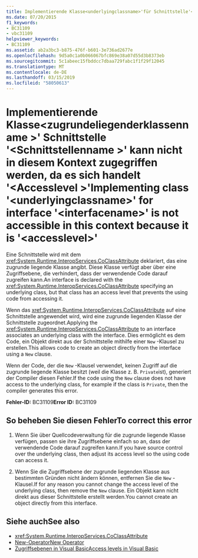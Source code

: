 ```yaml
---
title: Implementierende Klasse<underlyingclassname>'für Schnittstelle'<interfacename>'kann nicht zugegriffen werden in diesem Kontext da ist'<accesslevel>'
ms.date: 07/20/2015
f1_keywords:
- BC31109
- vbc31109
helpviewer_keywords:
- BC31109
ms.assetid: ab2a3bc3-b875-476f-b601-3e736ad2677e
ms.openlocfilehash: 9d5a0c1a0b066067bfc869e38a07d55d3b8373eb
ms.sourcegitcommit: 5c1abeec15fbddcc7dbaa729fabc1f1f29f12045
ms.translationtype: MT
ms.contentlocale: de-DE
ms.lasthandoff: 03/15/2019
ms.locfileid: "58050613"
---
```

# <a name="implementing-class-underlyingclassname-for-interface-interfacename-is-not-accessible-in-this-context-because-it-is-accesslevel"></a><span data-ttu-id="857ec-102">Implementierende Klasse\<zugrundeliegenderklassenname >' Schnittstelle '\<Schnittstellenname >' kann nicht in diesem Kontext zugegriffen werden, da es sich handelt '\<Accesslevel >'</span><span class="sxs-lookup"><span data-stu-id="857ec-102">Implementing class '\<underlyingclassname>' for interface '\<interfacename>' is not accessible in this context because it is '\<accesslevel>'</span></span>
<span data-ttu-id="857ec-103">Eine Schnittstelle wird mit dem <xref:System.Runtime.InteropServices.CoClassAttribute> deklariert, das eine zugrunde liegende Klasse angibt. Diese Klasse verfügt aber über eine Zugriffsebene, die verhindert, dass der verwendende Code darauf zugreifen kann.</span><span class="sxs-lookup"><span data-stu-id="857ec-103">An interface is declared with the <xref:System.Runtime.InteropServices.CoClassAttribute> specifying an underlying class, but that class has an access level that prevents the using code from accessing it.</span></span>  
  
 <span data-ttu-id="857ec-104">Wenn das <xref:System.Runtime.InteropServices.CoClassAttribute> auf eine Schnittstelle angewendet wird, wird eine zugrunde liegenden Klasse der Schnittstelle zugeordnet.</span><span class="sxs-lookup"><span data-stu-id="857ec-104">Applying the <xref:System.Runtime.InteropServices.CoClassAttribute> to an interface associates an underlying class with the interface.</span></span> <span data-ttu-id="857ec-105">Dies ermöglicht es dem Code, ein Objekt direkt aus der Schnittstelle mithilfe einer `New` -Klausel zu erstellen.</span><span class="sxs-lookup"><span data-stu-id="857ec-105">This allows code to create an object directly from the interface using a `New` clause.</span></span>  
  
 <span data-ttu-id="857ec-106">Wenn der Code, der die `New` -Klausel verwendet, keinen Zugriff auf die zugrunde liegende Klasse besitzt (weil die Klasse z. B. `Private`ist), generiert der Compiler diesen Fehler.</span><span class="sxs-lookup"><span data-stu-id="857ec-106">If the code using the `New` clause does not have access to the underlying class, for example if the class is `Private`, then the compiler generates this error.</span></span>  
  
 <span data-ttu-id="857ec-107">**Fehler-ID:** BC31109</span><span class="sxs-lookup"><span data-stu-id="857ec-107">**Error ID:** BC31109</span></span>  
  
## <a name="to-correct-this-error"></a><span data-ttu-id="857ec-108">So beheben Sie diesen Fehler</span><span class="sxs-lookup"><span data-stu-id="857ec-108">To correct this error</span></span>  
  
1.  <span data-ttu-id="857ec-109">Wenn Sie über Quellcodeverwaltung für die zugrunde liegende Klasse verfügen, passen sie ihre Zugriffsebene einfach so an, dass der verwendende Code darauf zugreifen kann.</span><span class="sxs-lookup"><span data-stu-id="857ec-109">If you have source control over the underlying class, then adjust its access level so the using code can access it.</span></span>  
  
2.  <span data-ttu-id="857ec-110">Wenn Sie die Zugriffsebene der zugrunde liegenden Klasse aus bestimmten Gründen nicht ändern können, entfernen Sie die `New` -Klausel.</span><span class="sxs-lookup"><span data-stu-id="857ec-110">If for any reason you cannot change the access level of the underlying class, then remove the `New` clause.</span></span> <span data-ttu-id="857ec-111">Ein Objekt kann nicht direkt aus dieser Schnittstelle erstellt werden.</span><span class="sxs-lookup"><span data-stu-id="857ec-111">You cannot create an object directly from this interface.</span></span>  
  
## <a name="see-also"></a><span data-ttu-id="857ec-112">Siehe auch</span><span class="sxs-lookup"><span data-stu-id="857ec-112">See also</span></span>

- <xref:System.Runtime.InteropServices.CoClassAttribute>
- [<span data-ttu-id="857ec-113">New-Operator</span><span class="sxs-lookup"><span data-stu-id="857ec-113">New Operator</span></span>](../../visual-basic/language-reference/operators/new-operator.md)
- [<span data-ttu-id="857ec-114">Zugriffsebenen in Visual Basic</span><span class="sxs-lookup"><span data-stu-id="857ec-114">Access levels in Visual Basic</span></span>](../../visual-basic/programming-guide/language-features/declared-elements/access-levels.md)
